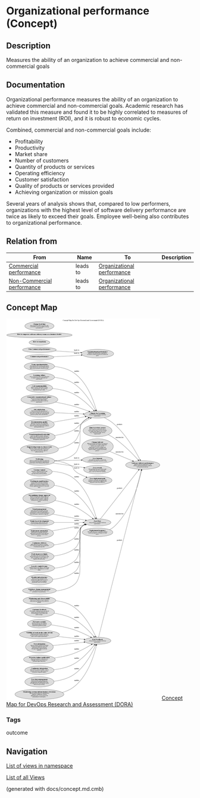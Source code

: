 # Organizational performance (Concept)
## Description
Measures the ability of an organization to achieve commercial and non-commercial goals

## Documentation
Organizational performance measures the ability of an organization to achieve commercial and non-commercial goals. Academic research has validated this measure and found it to be highly correlated to measures of return on investment (ROI), and it is robust to economic cycles.

Combined, commercial and non-commercial goals include:

   * Profitability
   * Productivity
   * Market share
   * Number of customers
   * Quantity of products or services
   * Operating efficiency
   * Customer satisfaction
   * Quality of products or services provided
   * Achieving organization or mission goals

Several years of analysis shows that, compared to low performers, organizations with the highest level of software delivery performance are twice as likely to exceed their goals. Employee well-being also contributes to organizational performance.

## Relation from
| From | Name | To | Description |
|---|---|---|---|
| [Commercial performance](../../software-development/dora/commercial-performance.md) | leads to | [Organizational performance](../../software-development/dora/organizational-performance.md) |  |
| [Non-Commercial performance](../../software-development/dora/non-commercial-performance.md) | leads to | [Organizational performance](../../software-development/dora/organizational-performance.md) |  |

## Concept Map
![Concept Map for DevOps Research and Assessment (DORA)](../../software-development/dora/concept-view.png)
[Concept Map for DevOps Research and Assessment (DORA)](../../software-development/dora/concept-view.md)

### Tags
outcome


## Navigation
[List of views in namespace](./views-in-namespace.md)

[List of all Views](../../views.md)

(generated with docs/concept.md.cmb)

